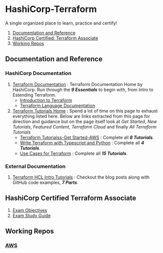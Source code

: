 # HashiCorp-Terraform
A single organized place to learn, practice and certify!

1. [Documentation and Reference](#documentation-and-reference)
2. [HashiCorp Certified: Terraform Associate](#hashicorp-certified-terraform-associate)
3. [Working Repos](#working-repos)

## Documentation and Reference

### HashiCorp Documentation
1. [Terraform Documentation](https://www.terraform.io/docs/index.html) : Terraform Documentation Home by HashiCorp. Run through the **_9 Essentials_** to begin with, from Intro to Estending Terraform.
    * [Introduction to Terraform](https://www.terraform.io/intro/index.html)
    * [Terraform Language Documentation](https://www.terraform.io/docs/language/index.html)
3. [Terraform Tutorials Home](https://learn.hashicorp.com/terraform?utm_source=terraform_io) : Spend a lot of time on this page to exhaust everything listed here. Below are links extracted from this page for direction and guidance but on the page itself look at _Get Started_, _New Tutorials_, _Featured Content_, _Terraform Cloud_ and finally _All Terraform Tutorials_
   * [Terraform Tutorialss-Get Started-AWS](https://learn.hashicorp.com/collections/terraform/aws-get-started) : Complete all **_8 Tutorials_**.
   * [Write Terraform with Typescript and Python](https://learn.hashicorp.com/collections/terraform/cdktf) : Complete all **_4 Tutorials_**.
   * [Use Cases for Terraform](https://learn.hashicorp.com/collections/terraform/use-case) : Complete all **_15 Tutorials_**.
 

### External Documentation
1. [Terraform HCL Intro Tutorials](https://github.com/boltops-tools/terraform-hcl-tutorials) : Checkout the blog posts along with GitHub code examples, **_7 Parts_**.

## HashiCorp Certified Terraform Associate
1. [Exam Objectives](https://www.hashicorp.com/certification/terraform-associate)
2. [Exam Study Guide](https://learn.hashicorp.com/tutorials/terraform/associate-study?in=terraform/certification)

## Working Repos
### [AWS](https://github.com/acloudmaker/HashiCorp-Terraform/tree/main/AWS)
